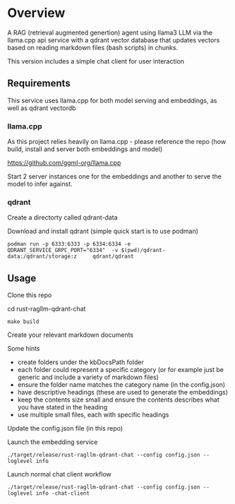 # Overview

A RAG (retrieval augmented genertion) agent using llama3 LLM via the llama.cpp api service with a qdrant
vector database that updates vectors based on reading markdown files (bash scripts) in chunks. 

This version includes a simple chat client for user interaction

## Requirements

This service uses llama.cpp for both model serving and embeddings, as well as qdrant vectordb

### llama.cpp

As this project relies heavily on llama.cpp - please reference the repo (how build, install and server both embeddings and model)

https://github.com/ggml-org/llama.cpp

Start 2 server instances one for the embeddings and another to serve the model to infer against.

### qdrant

Create a directorty called qdrant-data

Download and install qdrant  (simple quick start is to use podman)

```
podman run -p 6333:6333 -p 6334:6334 -e QDRANT_SERVICE_GRPC_PORT="6334"  -v $(pwd)/qdrant-data:/qdrant/storage:z     qdrant/qdrant
```

## Usage

Clone this repo

cd rust-ragllm-qdrant-chat

```
make build
```

Create your relevant markdown documents

Some hints

- create folders under the kbDocsPath folder
- each folder could represent a specific category (or for example just be generic and include a variety of markdown files)
- ensure the folder name matches the category name (in the config.json)
- have descriptive headings (these are used to generate the embeddings) 
- keep the contents size small and ensure the contents describes what you have stated in the heading
- use multiple small files, each with specific headings

Update the config.json file (in this repo)

Launch the embedding service

```
./target/release/rust-ragllm-qdrant-chat --config config.json --loglevel info 
```

Launch normal chat client workflow

```
./target/release/rust-ragllm-qdrant-chat --config config.json --loglevel info -chat-client 
```







